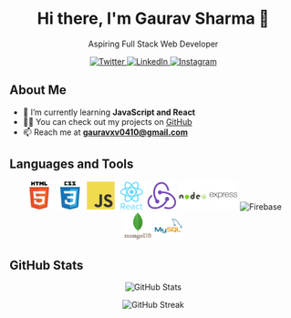 <div align="center">
  <h1>Hi there, I'm Gaurav Sharma 👋</h1>
  <p>Aspiring Full Stack Web Developer</p>
  
  <p>
    <a href="https://twitter.com/gauravxvv" target="_blank">
      <img src="https://img.shields.io/twitter/follow/gauravxvv?style=social" alt="Twitter">
    </a>
    <a href="https://www.linkedin.com/in/gaurav-sharma-827830247/" target="_blank">
      <img src="https://img.shields.io/badge/LinkedIn-Connect-blue" alt="LinkedIn">
    </a>
    <a href="https://instagram.com/gauravvxv" target="_blank">
      <img src="https://img.shields.io/badge/Instagram-Follow-red" alt="Instagram">
    </a>
  </p>
</div>

## About Me

- 🌱 I’m currently learning **JavaScript and React**
- 👨‍💻 You can check out my projects on [GitHub](https://github.com/gauravvxv?tab=repositories)
- 📫 Reach me at **gauravxv0410@gmail.com**

## Languages and Tools

<p align="center"> 
  <img src="https://raw.githubusercontent.com/devicons/devicon/master/icons/html5/html5-original-wordmark.svg" alt="HTML5" width="50" height="50"/>
  <img src="https://raw.githubusercontent.com/devicons/devicon/master/icons/css3/css3-original-wordmark.svg" alt="CSS3" width="50" height="50"/>
  <img src="https://raw.githubusercontent.com/devicons/devicon/master/icons/javascript/javascript-original.svg" alt="JavaScript" width="50" height="50"/>
  <img src="https://raw.githubusercontent.com/devicons/devicon/master/icons/react/react-original-wordmark.svg" alt="React.js" width="50" height="50"/> 
  <img src="https://raw.githubusercontent.com/devicons/devicon/master/icons/redux/redux-original.svg" alt="Redux" width="50" height="50"/>
  <img src="https://raw.githubusercontent.com/devicons/devicon/master/icons/nodejs/nodejs-original-wordmark.svg" alt="Node.js" width="50" height="50"/> 
  <img src="https://raw.githubusercontent.com/devicons/devicon/master/icons/express/express-original-wordmark.svg" alt="Express.js" width="50" height="50"/>
  <img src="https://raw.githubusercontent.com/devicons/devicon/master/icons/firebase/firebase-icon.svg" alt="Firebase" width="50" height="50"/> 
  <img src="https://raw.githubusercontent.com/devicons/devicon/master/icons/mongodb/mongodb-original-wordmark.svg" alt="MongoDB" width="50" height="50"/> 
  <img src="https://raw.githubusercontent.com/devicons/devicon/master/icons/mysql/mysql-original-wordmark.svg" alt="MySQL" width="50" height="50"/> 
</p>

## GitHub Stats

<p align="center">
  <img src="https://github-readme-stats.vercel.app/api?username=gauravvxv&show_icons=true&locale=en" alt="GitHub Stats" />
</p>

<p align="center">
  <img src="https://github-readme-streak-stats.herokuapp.com/?user=gauravvxv" alt="GitHub Streak" />
</p>
